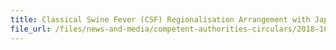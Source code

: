 ```yaml
---
title: Classical Swine Fever (CSF) Regionalisation Arrangement with Japan 
file_url: /files/news-and-media/competent-authorities-circulars/2018-10-19-CA.pdf
---
```

